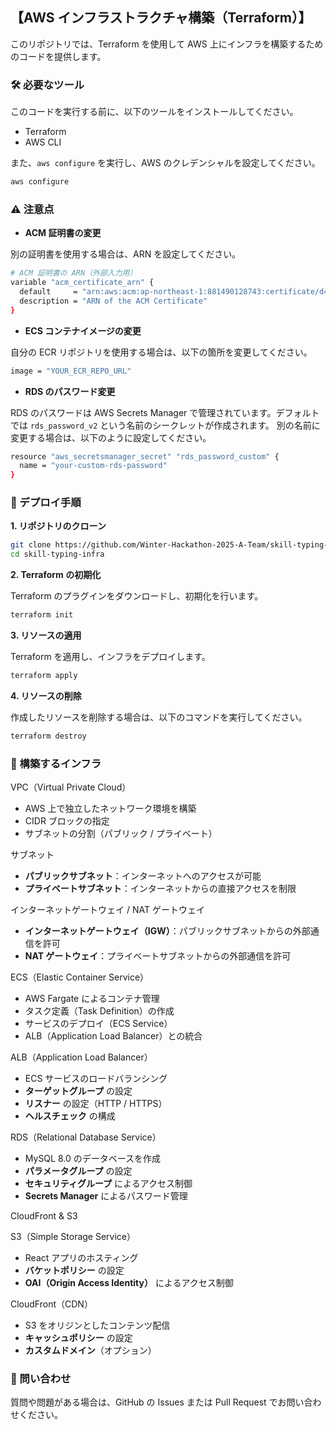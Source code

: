 ## 【AWS インフラストラクチャ構築（Terraform）】
このリポジトリでは、Terraform を使用して AWS 上にインフラを構築するためのコードを提供します。

### 🛠 必要なツール
このコードを実行する前に、以下のツールをインストールしてください。

- Terraform  
- AWS CLI

また、`aws configure` を実行し、AWS のクレデンシャルを設定してください。

```bash
aws configure
```

### ⚠️ 注意点
- **ACM 証明書の変更**

別の証明書を使用する場合は、ARN を設定してください。
```bash
# ACM 証明書の ARN（外部入力用）
variable "acm_certificate_arn" {
  default     = "arn:aws:acm:ap-northeast-1:881490128743:certificate/d4cd488c-2252-489a-8011-87239ddb1ac7"
  description = "ARN of the ACM Certificate"
}
```

- **ECS コンテナイメージの変更**

自分の ECR リポジトリを使用する場合は、以下の箇所を変更してください。
```bash
image = "YOUR_ECR_REPO_URL"
```

- **RDS のパスワード変更**

RDS のパスワードは AWS Secrets Manager で管理されています。デフォルトでは `rds_password_v2` という名前のシークレットが作成されます。
別の名前に変更する場合は、以下のように設定してください。
```bash
resource "aws_secretsmanager_secret" "rds_password_custom" {
  name = "your-custom-rds-password"
}
```

### 🚀 デプロイ手順
**1. リポジトリのクローン**  
```bash
git clone https://github.com/Winter-Hackathon-2025-A-Team/skill-typing-infra.git
cd skill-typing-infra
```

**2. Terraform の初期化**

Terraform のプラグインをダウンロードし、初期化を行います。
```bash
terraform init
```

**3. リソースの適用**

Terraform を適用し、インフラをデプロイします。
```bash
terraform apply
```

**4. リソースの削除**

作成したリソースを削除する場合は、以下のコマンドを実行してください。
```bash
terraform destroy
```

### 📌 構築するインフラ

VPC（Virtual Private Cloud）
- AWS 上で独立したネットワーク環境を構築
- CIDR ブロックの指定
- サブネットの分割（パブリック / プライベート）

サブネット
- **パブリックサブネット**：インターネットへのアクセスが可能
- **プライベートサブネット**：インターネットからの直接アクセスを制限

インターネットゲートウェイ / NAT ゲートウェイ
- **インターネットゲートウェイ（IGW）**：パブリックサブネットからの外部通信を許可
- **NAT ゲートウェイ**：プライベートサブネットからの外部通信を許可

ECS（Elastic Container Service）
- AWS Fargate によるコンテナ管理
- タスク定義（Task Definition）の作成
- サービスのデプロイ（ECS Service）
- ALB（Application Load Balancer）との統合

ALB（Application Load Balancer）
- ECS サービスのロードバランシング
- **ターゲットグループ** の設定
- **リスナー** の設定（HTTP / HTTPS）
- **ヘルスチェック** の構成

RDS（Relational Database Service）
- MySQL 8.0 のデータベースを作成
- **パラメータグループ** の設定
- **セキュリティグループ** によるアクセス制御
- **Secrets Manager** によるパスワード管理

CloudFront & S3

S3（Simple Storage Service）
- React アプリのホスティング
- **バケットポリシー** の設定
- **OAI（Origin Access Identity）** によるアクセス制御

CloudFront（CDN）
- S3 をオリジンとしたコンテンツ配信
- **キャッシュポリシー** の設定
- **カスタムドメイン**（オプション）

### 💬 問い合わせ
質問や問題がある場合は、GitHub の Issues または Pull Request でお問い合わせください。
